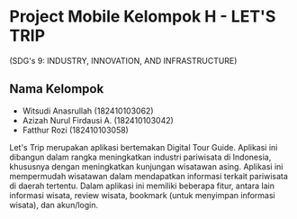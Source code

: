 # Project Mobile Kelompok H - LET'S TRIP
(SDG's 9: INDUSTRY, INNOVATION, AND INFRASTRUCTURE)



## Nama Kelompok
- Witsudi Anasrullah (182410103062)
- Azizah Nurul Firdausi A. (182410103042)
- Fatthur Rozi (182410103058)





Let's Trip merupakan aplikasi bertemakan Digital Tour Guide. Aplikasi ini dibangun dalam rangka meningkatkan industri pariwisata di Indonesia, khususnya dengan meningkatkan kunjungan wisatawan asing. Aplikasi ini mempermudah wisatawan dalam mendapatkan informasi terkait pariwisata di daerah tertentu.
Dalam aplikasi ini memiliki beberapa fitur, antara lain informasi wisata, review wisata, bookmark (untuk menyimpan informasi wisata), dan akun/login.
